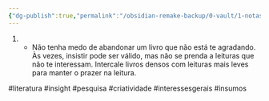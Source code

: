 ```yaml
---
{"dg-publish":true,"permalink":"/obsidian-remake-backup/0-vault/1-notas-literais/gerais-interesses/se-a-leitura-nao-avanca-feche-o-livro-e-parta-pra-outro/","tags":["literatura","insight","pesquisa","criatividade","interessesgerais","insumos"],"dgHomeLink":true,"dgShowLocalGraph":true,"dgShowFileTree":true,"dgEnableSearch":true,"noteIcon":""}
---
```


1. - Não tenha medo de abandonar um livro que não está te agradando. Às vezes, insistir pode ser válido, mas não se prenda a leituras que não te interessam. Intercale livros densos com leituras mais leves para manter o prazer na leitura.

#literatura
#insight
#pesquisa
#criatividade
#interessesgerais
#insumos 